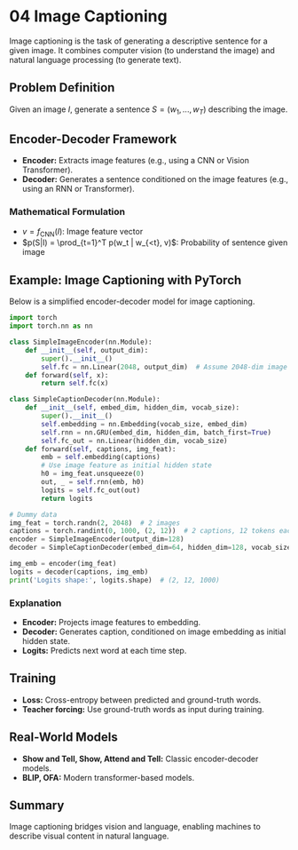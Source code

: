 # 04 Image Captioning

Image captioning is the task of generating a descriptive sentence for a given image. It combines computer vision (to understand the image) and natural language processing (to generate text).

## Problem Definition
Given an image $I$, generate a sentence $S = (w_1, ..., w_T)$ describing the image.

## Encoder-Decoder Framework
- **Encoder:** Extracts image features (e.g., using a CNN or Vision Transformer).
- **Decoder:** Generates a sentence conditioned on the image features (e.g., using an RNN or Transformer).

### Mathematical Formulation
- $v = f_{\text{CNN}}(I)$: Image feature vector
- $p(S|I) = \prod_{t=1}^T p(w_t | w_{<t}, v)$: Probability of sentence given image

## Example: Image Captioning with PyTorch

Below is a simplified encoder-decoder model for image captioning.

```python
import torch
import torch.nn as nn

class SimpleImageEncoder(nn.Module):
    def __init__(self, output_dim):
        super().__init__()
        self.fc = nn.Linear(2048, output_dim)  # Assume 2048-dim image features
    def forward(self, x):
        return self.fc(x)

class SimpleCaptionDecoder(nn.Module):
    def __init__(self, embed_dim, hidden_dim, vocab_size):
        super().__init__()
        self.embedding = nn.Embedding(vocab_size, embed_dim)
        self.rnn = nn.GRU(embed_dim, hidden_dim, batch_first=True)
        self.fc_out = nn.Linear(hidden_dim, vocab_size)
    def forward(self, captions, img_feat):
        emb = self.embedding(captions)
        # Use image feature as initial hidden state
        h0 = img_feat.unsqueeze(0)
        out, _ = self.rnn(emb, h0)
        logits = self.fc_out(out)
        return logits

# Dummy data
img_feat = torch.randn(2, 2048)  # 2 images
captions = torch.randint(0, 1000, (2, 12))  # 2 captions, 12 tokens each
encoder = SimpleImageEncoder(output_dim=128)
decoder = SimpleCaptionDecoder(embed_dim=64, hidden_dim=128, vocab_size=1000)

img_emb = encoder(img_feat)
logits = decoder(captions, img_emb)
print('Logits shape:', logits.shape)  # (2, 12, 1000)
```

### Explanation
- **Encoder:** Projects image features to embedding.
- **Decoder:** Generates caption, conditioned on image embedding as initial hidden state.
- **Logits:** Predicts next word at each time step.

## Training
- **Loss:** Cross-entropy between predicted and ground-truth words.
- **Teacher forcing:** Use ground-truth words as input during training.

## Real-World Models
- **Show and Tell, Show, Attend and Tell:** Classic encoder-decoder models.
- **BLIP, OFA:** Modern transformer-based models.

## Summary
Image captioning bridges vision and language, enabling machines to describe visual content in natural language. 